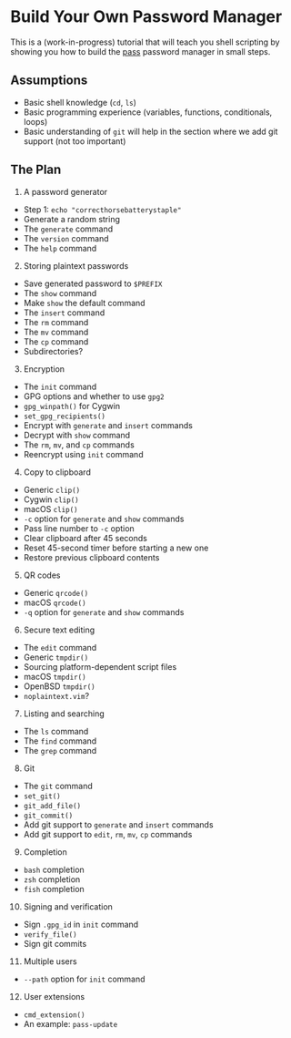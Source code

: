 # Build Your Own Password Manager

This is a (work-in-progress) tutorial that will teach you shell scripting by
showing you how to build the [pass](https://www.passwordstore.org/) password
manager in small steps.

## Assumptions

* Basic shell knowledge (`cd`, `ls`)
* Basic programming experience (variables, functions, conditionals, loops)
* Basic understanding of `git` will help in the section where we add git
  support (not too important)

## The Plan

1. A password generator
  * Step 1: `echo "correcthorsebatterystaple"`
  * Generate a random string
  * The `generate` command
  * The `version` command
  * The `help` command
2. Storing plaintext passwords
  * Save generated password to `$PREFIX`
  * The `show` command
  * Make `show` the default command
  * The `insert` command
  * The `rm` command
  * The `mv` command
  * The `cp` command
  * Subdirectories?
3. Encryption
  * The `init` command
  * GPG options and whether to use `gpg2`
  * `gpg_winpath()` for Cygwin
  * `set_gpg_recipients()`
  * Encrypt with `generate` and `insert` commands
  * Decrypt with `show` command
  * The `rm`, `mv`, and `cp` commands
  * Reencrypt using `init` command
4. Copy to clipboard
  * Generic `clip()`
  * Cygwin `clip()`
  * macOS `clip()`
  * `-c` option for `generate` and `show` commands
  * Pass line number to `-c` option
  * Clear clipboard after 45 seconds
  * Reset 45-second timer before starting a new one
  * Restore previous clipboard contents
5. QR codes
  * Generic `qrcode()`
  * macOS `qrcode()`
  * `-q` option for `generate` and `show` commands
6. Secure text editing
  * The `edit` command
  * Generic `tmpdir()`
  * Sourcing platform-dependent script files
  * macOS `tmpdir()`
  * OpenBSD `tmpdir()`
  * `noplaintext.vim`?
7. Listing and searching
  * The `ls` command
  * The `find` command
  * The `grep` command
8. Git
  * The `git` command
  * `set_git()`
  * `git_add_file()`
  * `git_commit()`
  * Add git support to `generate` and `insert` commands
  * Add git support to `edit`, `rm`, `mv`, `cp` commands
9. Completion
  * `bash` completion
  * `zsh` completion
  * `fish` completion
10. Signing and verification
  * Sign `.gpg_id` in `init` command
  * `verify_file()`
  * Sign git commits
11. Multiple users
  * `--path` option for `init` command
12. User extensions
  * `cmd_extension()`
  * An example: `pass-update`

